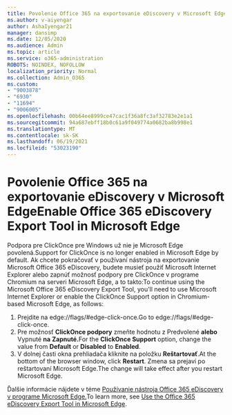 ```yaml
---
title: Povolenie Office 365 na exportovanie eDiscovery v Microsoft Edge
ms.author: v-aiyengar
author: AshaIyengar21
manager: dansimp
ms.date: 12/05/2020
ms.audience: Admin
ms.topic: article
ms.service: o365-administration
ROBOTS: NOINDEX, NOFOLLOW
localization_priority: Normal
ms.collection: Admin_O365
ms.custom:
- "9003878"
- "6930"
- "11694"
- "9006005"
ms.openlocfilehash: 00b64ee8999ce47cac1f36a8fc3af32783e2e1a1
ms.sourcegitcommit: 94a687ebff18b0c61a9f049774a0682ba8b998e1
ms.translationtype: MT
ms.contentlocale: sk-SK
ms.lasthandoff: 06/19/2021
ms.locfileid: "53023190"
---
```

# <a name="enable-office-365-ediscovery-export-tool-in-microsoft-edge"></a><span data-ttu-id="22e27-102">Povolenie Office 365 na exportovanie eDiscovery v Microsoft Edge</span><span class="sxs-lookup"><span data-stu-id="22e27-102">Enable Office 365 eDiscovery Export Tool in Microsoft Edge</span></span>

<span data-ttu-id="22e27-103">Podpora pre ClickOnce pre Windows už nie je Microsoft Edge povolená.</span><span class="sxs-lookup"><span data-stu-id="22e27-103">Support for ClickOnce is no longer enabled in Microsoft Edge by default.</span></span> <span data-ttu-id="22e27-104">Ak chcete pokračovať v používaní nástroja na exportovanie Microsoft Office 365 eDiscovery, budete musieť použiť Microsoft Internet Explorer alebo zapnúť možnosť podpory pre ClickOnce v programe Chromium na serveri Microsoft Edge, a to takto:</span><span class="sxs-lookup"><span data-stu-id="22e27-104">To continue using the Microsoft Office 365 eDiscovery Export Tool, you'll need to use Microsoft Internet Explorer or enable the ClickOnce Support option in Chromium-based Microsoft Edge, as follows:</span></span>

1. <span data-ttu-id="22e27-105">Prejdite na edge://flags/#edge-click-once.</span><span class="sxs-lookup"><span data-stu-id="22e27-105">Go to edge://flags/#edge-click-once.</span></span>
1. <span data-ttu-id="22e27-106">Pre možnosť **ClickOnce podpory** zmeňte hodnotu z Predvolené **alebo** Vypnuté **na** **Zapnuté.**</span><span class="sxs-lookup"><span data-stu-id="22e27-106">For the **ClickOnce Support** option, change the value from **Default** or **Disabled** to **Enabled**.</span></span>
1. <span data-ttu-id="22e27-107">V dolnej časti okna prehliadača kliknite na položku **Reštartovať**.</span><span class="sxs-lookup"><span data-stu-id="22e27-107">At the bottom of the browser window, click **Restart**.</span></span> <span data-ttu-id="22e27-108">Zmena sa prejaví po reštartovaní Microsoft Edge.</span><span class="sxs-lookup"><span data-stu-id="22e27-108">The change will take effect after you restart Microsoft Edge.</span></span>

<span data-ttu-id="22e27-109">Ďalšie informácie nájdete v téme [Používanie nástroja Office 365 eDiscovery v programe Microsoft Edge.](https://go.microsoft.com/fwlink/?linkid=2111611)</span><span class="sxs-lookup"><span data-stu-id="22e27-109">To learn more, see [Use the Office 365 eDiscovery Export Tool in Microsoft Edge](https://go.microsoft.com/fwlink/?linkid=2111611).</span></span>

